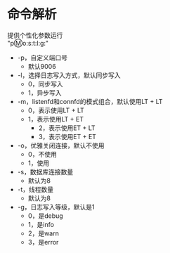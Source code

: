 # 命令解析  
提供个性化参数运行  
"p:m:o:s:t:l:g:"
* -p，自定义端口号
  * 默认9006
* -l，选择日志写入方式，默认同步写入
  * 0，同步写入
  * 1，异步写入
* -m，listenfd和connfd的模式组合，默认使用LT + LT
  * 0，表示使用LT + LT
  * 1，表示使用LT + ET
    * 2，表示使用ET + LT
    * 3，表示使用ET + ET
* -o，优雅关闭连接，默认不使用
  * 0，不使用
  * 1，使用
* -s，数据库连接数量
  * 默认为8
* -t，线程数量
  * 默认为8
* -g，日志写入等级，默认是1
  * 0，是debug
  * 1，是info
  * 2，是warn
  * 3，是error
